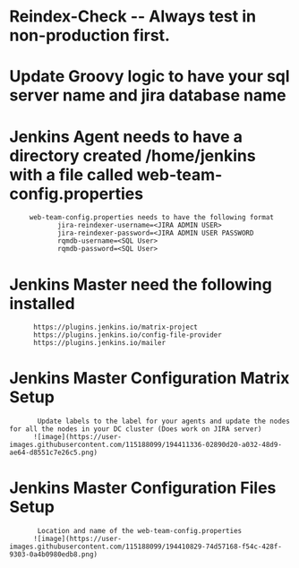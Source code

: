 # Reindex-Check -- Always test in non-production first. 

# Update Groovy logic to have your sql server name and jira database name

# Jenkins Agent needs to have a directory created /home/jenkins with a file called web-team-config.properties

         web-team-config.properties needs to have the following format
                jira-reindexer-username=<JIRA ADMIN USER>
                jira-reindexer-password=<JIRA ADMIN USER PASSWORD
                rqmdb-username=<SQL User>
                rqmdb-password=<SQL User>
      
# Jenkins Master need the following installed
          https://plugins.jenkins.io/matrix-project
          https://plugins.jenkins.io/config-file-provider
          https://plugins.jenkins.io/mailer
          
          
    
# Jenkins Master Configuration Matrix Setup
           Update labels to the label for your agents and update the nodes for all the nodes in your DC cluster (Does work on JIRA server)
          ![image](https://user-images.githubusercontent.com/115188099/194411336-02890d20-a032-48d9-ae64-d8551c7e26c5.png)
          
# Jenkins Master Configuration Files Setup
           Location and name of the web-team-config.properties
          ![image](https://user-images.githubusercontent.com/115188099/194410829-74d57168-f54c-428f-9303-0a4b0980edb8.png)
          
          
